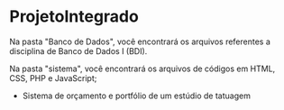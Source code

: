 # ProjetoIntegrado
Na pasta "Banco de Dados", você encontrará os arquivos referentes a disciplina de Banco de Dados I (BDI). 

Na pasta "sistema", você encontrará os arquivos de códigos em HTML, CSS, PHP e JavaScript;

* Sistema de orçamento e portfólio de um estúdio de tatuagem
